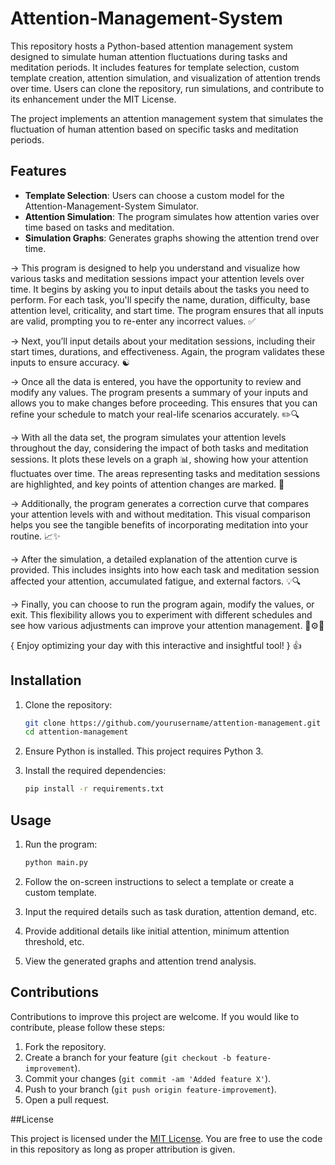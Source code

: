 # Attention-Management-System
This repository hosts a Python-based attention management system designed to simulate human attention fluctuations during tasks and meditation periods. It includes features for template selection, custom template creation, attention simulation, and visualization of attention trends over time. Users can clone the repository, run simulations, and contribute to its enhancement under the MIT License.

The project implements an attention management system that simulates the fluctuation of human attention based on specific tasks and meditation periods.

## Features

- **Template Selection**: Users can choose a custom model for the Attention-Management-System Simulator.
- **Attention Simulation**: The program simulates how attention varies over time based on tasks and meditation.
- **Simulation Graphs**: Generates graphs showing the attention trend over time.


→ This program is designed to help you understand and visualize how various tasks and meditation sessions impact your attention levels over time. It begins by asking you to input details about the tasks you need to perform. For each task, you'll specify the name, duration, difficulty, base attention level, criticality, and start time. The program ensures that all inputs are valid, prompting you to re-enter any incorrect values. ✅

→ Next, you’ll input details about your meditation sessions, including their start times, durations, and effectiveness. Again, the program validates these inputs to ensure accuracy. ☯️

→ Once all the data is entered, you have the opportunity to review and modify any values. The program presents a summary of your inputs and allows you to make changes before proceeding. This ensures that you can refine your schedule to match your real-life scenarios accurately. ✏️🔍

→ With all the data set, the program simulates your attention levels throughout the day, considering the impact of both tasks and meditation sessions. It plots these levels on a graph 📊, showing how your attention fluctuates over time. The areas representing tasks and meditation sessions are highlighted, and key points of attention changes are marked. 🌟

→ Additionally, the program generates a correction curve that compares your attention levels with and without meditation. This visual comparison helps you see the tangible benefits of incorporating meditation into your routine. 📈✨

→ After the simulation, a detailed explanation of the attention curve is provided. This includes insights into how each task and meditation session affected your attention, accumulated fatigue, and external factors. 💡🔍

→ Finally, you can choose to run the program again, modify the values, or exit. This flexibility allows you to experiment with different schedules and see how various adjustments can improve your attention management. 🔄⚙️🚪

{ Enjoy optimizing your day with this interactive and insightful tool! } 👍


## Installation

1. Clone the repository:

   ```bash
   git clone https://github.com/yourusername/attention-management.git
   cd attention-management
   ```

2. Ensure Python is installed. This project requires Python 3.

3. Install the required dependencies:

   ```bash
   pip install -r requirements.txt
   ```

## Usage

1. Run the program:

   ```bash
   python main.py
   ```

2. Follow the on-screen instructions to select a template or create a custom template.

3. Input the required details such as task duration, attention demand, etc.

4. Provide additional details like initial attention, minimum attention threshold, etc.

5. View the generated graphs and attention trend analysis.

## Contributions

Contributions to improve this project are welcome. If you would like to contribute, please follow these steps:

1. Fork the repository.
2. Create a branch for your feature (`git checkout -b feature-improvement`).
3. Commit your changes (`git commit -am 'Added feature X'`).
4. Push to your branch (`git push origin feature-improvement`).
5. Open a pull request.

##License

This project is licensed under the [MIT License](https://opensource.org/licenses/MIT). You are free to use the code in this repository as long as proper attribution is given.
```
